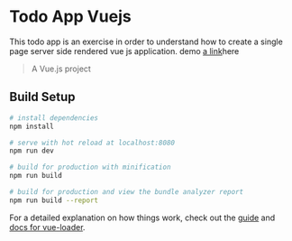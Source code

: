 # Todo App Vuejs
This todo app is an exercise in order to understand how to create a single page server side rendered vue js application.
demo [a link](https://github.com/user/repo/blob/branch/other_file.md)here
> A Vue.js project

## Build Setup

``` bash
# install dependencies
npm install

# serve with hot reload at localhost:8080
npm run dev

# build for production with minification
npm run build

# build for production and view the bundle analyzer report
npm run build --report
```

For a detailed explanation on how things work, check out the [guide](http://vuejs-templates.github.io/webpack/) and [docs for vue-loader](http://vuejs.github.io/vue-loader).
